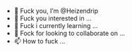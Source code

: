 - 👋 Fuck you, I’m @Heizendrip
- 👀 Fuck you interested in ...
- 🌱 Fuck i currently learning ...
- 💞️ Fock for looking to collaborate on ...
- 📫 How to fuck ...

<!---
Heizendrip/Heizendrip is a ✨ asshole✨ repository because its `README.md` (this file) appears on your GitHub profile.
You can click the Preview link to take a look at your changes.
--->
